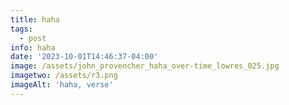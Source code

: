 ```yaml
---
title: haha
tags:
  - post
info: haha
date: '2023-10-01T14:46:37-04:00'
image: /assets/john_provencher_haha_over-time_lowres_025.jpg
imagetwo: /assets/r3.png
imageAlt: 'haha, verse'
---
```


